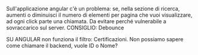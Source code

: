 Sull'applicazione angular c'è un problema: se, nella sezione di ricerca, aumenti o diminuisci il numero di elementi per pagina che vuoi visualizzare, ad ogni click parte una chiamata. Da evitare perché vulnerabile a sovraccarico sul server.
CONSIGLIO: Debounce

SU ANGULAR non funziona il filtro: Certificazioni. Non possiamo sapere come chiamare il backend, vuole ID o Nome?
